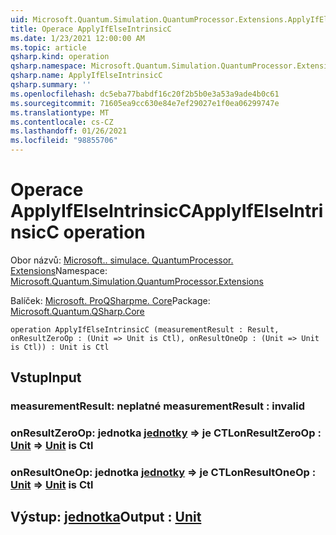 ```yaml
---
uid: Microsoft.Quantum.Simulation.QuantumProcessor.Extensions.ApplyIfElseIntrinsicC
title: Operace ApplyIfElseIntrinsicC
ms.date: 1/23/2021 12:00:00 AM
ms.topic: article
qsharp.kind: operation
qsharp.namespace: Microsoft.Quantum.Simulation.QuantumProcessor.Extensions
qsharp.name: ApplyIfElseIntrinsicC
qsharp.summary: ''
ms.openlocfilehash: dc5eba77babdf16c20f2b5b0e3a53a9ade4b0c61
ms.sourcegitcommit: 71605ea9cc630e84e7ef29027e1f0ea06299747e
ms.translationtype: MT
ms.contentlocale: cs-CZ
ms.lasthandoff: 01/26/2021
ms.locfileid: "98855706"
---
```

# <a name="applyifelseintrinsicc-operation"></a><span data-ttu-id="ae6a2-102">Operace ApplyIfElseIntrinsicC</span><span class="sxs-lookup"><span data-stu-id="ae6a2-102">ApplyIfElseIntrinsicC operation</span></span>

<span data-ttu-id="ae6a2-103">Obor názvů: [Microsoft.. simulace. QuantumProcessor. Extensions](xref:Microsoft.Quantum.Simulation.QuantumProcessor.Extensions)</span><span class="sxs-lookup"><span data-stu-id="ae6a2-103">Namespace: [Microsoft.Quantum.Simulation.QuantumProcessor.Extensions](xref:Microsoft.Quantum.Simulation.QuantumProcessor.Extensions)</span></span>

<span data-ttu-id="ae6a2-104">Balíček: [Microsoft. ProQSharpme. Core](https://nuget.org/packages/Microsoft.Quantum.QSharp.Core)</span><span class="sxs-lookup"><span data-stu-id="ae6a2-104">Package: [Microsoft.Quantum.QSharp.Core](https://nuget.org/packages/Microsoft.Quantum.QSharp.Core)</span></span>




```qsharp
operation ApplyIfElseIntrinsicC (measurementResult : Result, onResultZeroOp : (Unit => Unit is Ctl), onResultOneOp : (Unit => Unit is Ctl)) : Unit is Ctl
```


## <a name="input"></a><span data-ttu-id="ae6a2-105">Vstup</span><span class="sxs-lookup"><span data-stu-id="ae6a2-105">Input</span></span>

### <a name="measurementresult--__invalidresult__"></a><span data-ttu-id="ae6a2-106">measurementResult: __neplatné <Result>__</span><span class="sxs-lookup"><span data-stu-id="ae6a2-106">measurementResult : __invalid<Result>__</span></span>




### <a name="onresultzeroop--unit--unit--is-ctl"></a><span data-ttu-id="ae6a2-107">onResultZeroOp: jednotka [jednotky](xref:microsoft.quantum.lang-ref.unit) => [](xref:microsoft.quantum.lang-ref.unit) je CTL</span><span class="sxs-lookup"><span data-stu-id="ae6a2-107">onResultZeroOp : [Unit](xref:microsoft.quantum.lang-ref.unit) => [Unit](xref:microsoft.quantum.lang-ref.unit)  is Ctl</span></span>




### <a name="onresultoneop--unit--unit--is-ctl"></a><span data-ttu-id="ae6a2-108">onResultOneOp: jednotka [jednotky](xref:microsoft.quantum.lang-ref.unit) => [](xref:microsoft.quantum.lang-ref.unit) je CTL</span><span class="sxs-lookup"><span data-stu-id="ae6a2-108">onResultOneOp : [Unit](xref:microsoft.quantum.lang-ref.unit) => [Unit](xref:microsoft.quantum.lang-ref.unit)  is Ctl</span></span>





## <a name="output--unit"></a><span data-ttu-id="ae6a2-109">Výstup: [jednotka](xref:microsoft.quantum.lang-ref.unit)</span><span class="sxs-lookup"><span data-stu-id="ae6a2-109">Output : [Unit](xref:microsoft.quantum.lang-ref.unit)</span></span>

